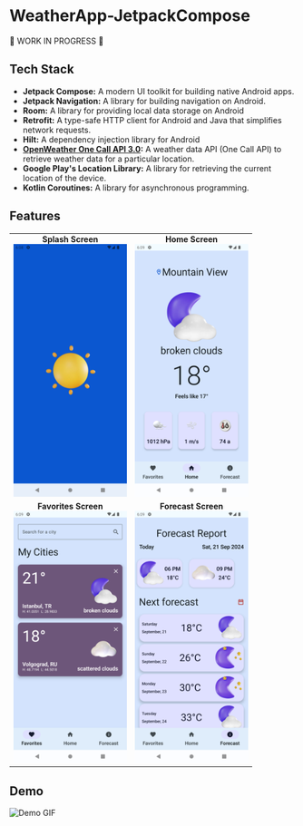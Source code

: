 # WeatherApp-JetpackCompose

🚧 WORK IN PROGRESS 🚧


## Tech Stack
- **Jetpack Compose:** A modern UI toolkit for building native Android apps.
- **Jetpack Navigation:** A library for building navigation on Android.
- **Room:** A library for providing local data storage on Android
- **Retrofit:** A type-safe HTTP client for Android and Java that simplifies network requests.
- **Hilt:** A dependency injection library for Android
- **[OpenWeather One Call API 3.0](https://openweathermap.org/api/one-call-3):** A weather data API (One Call API) to retrieve weather data for a particular location. 
- **Google Play's Location Library:** A library for retrieving the current location of the device.
- **Kotlin Coroutines:** A library for asynchronous programming.

## Features
<table>
  <tr>
    <td align="center">
      <strong>Splash Screen</strong><br/>
      <img src="https://github.com/Ponyu-dev/WeatherApp-JetpackCompose/blob/main/screenshots/splash.png" alt="Splash Screen" width="200"/>
    </td>
    <td align="center">
      <strong>Home Screen</strong><br/>
      <img src="https://github.com/Ponyu-dev/WeatherApp-JetpackCompose/blob/main/screenshots/home.png" alt="Home Screen" width="200"/>
    </td>
  </tr>
  <tr>
    <td align="center">
      <strong>Favorites Screen</strong><br/>
      <img src="https://github.com/Ponyu-dev/WeatherApp-JetpackCompose/blob/main/screenshots/favorites.png" alt="Favorites Screen" width="200"/>
    </td>
    <td align="center">
      <strong>Forecast Screen</strong><br/>
      <img src="https://github.com/Ponyu-dev/WeatherApp-JetpackCompose/blob/main/screenshots/forecast.png" alt="Forecast Screen" width="200"/>
    </td>
  </tr>
</table>

## Demo
<img src="https://github.com/Ponyu-dev/WeatherApp-JetpackCompose/blob/main/demo/demo.gif" alt="Demo GIF" width="200"/>
